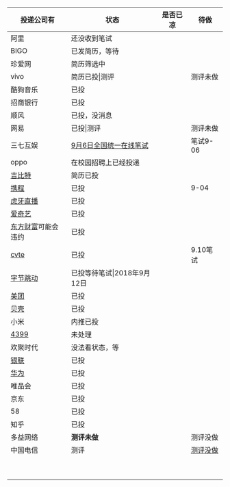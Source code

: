 | 投递公司有                                                   | 状态                                                         | 是否已凉 | 待做                                                         |
| ------------------------------------------------------------ | ------------------------------------------------------------ | -------- | ------------------------------------------------------------ |
| 阿里                                                         | 还没收到笔试                                                 |          |                                                              |
| BIGO                                                         | 已发简历，等待                                               |          |                                                              |
| 珍爱网                                                       | 简历筛选中                                                   |          |                                                              |
| vivo                                                         | 简历已投\|测评                                               |          | 测评未做                                                     |
| 酷狗音乐                                                     | 已投                                                         |          |                                                              |
| 招商银行                                                     | 已投                                                         |          |                                                              |
| 顺风                                                         | 已投，没消息                                                 |          |                                                              |
| 网易                                                         | 已投\|测评                                                   |          | 测评未做                                                     |
| 三七互娱                                                     | [9月6日全国统一在线笔试](https://zhaopin.37.com/exam/index.html) |          | 笔试9-06                                                     |
| oppo                                                         | 在校园招聘上已经投递                                         |          |                                                              |
| [吉比特](http://campus.g-bits.com/recruit)                   | 简历已投                                                     |          |                                                              |
| [携程](http://recruitment.ctrip.com/list)                    | 已投                                                         |          | 9-04                                                         |
| [虎牙直播](http://hr.huya.com/)                              | 已投                                                         |          |                                                              |
| [爱奇艺 ](http://zhaopin.iqiyi.com/job-detail-info-school.html?id=1820&isschool=1) | 已投                                                         |          |                                                              |
| [东方财富](https://eastmoney.zhiye.com/zpdetail/350197549)可能会违约 | 已投                                                         |          |                                                              |
| [cvte](https://careers.cvte.com/zone/login?next=%2Fzone%2F)  | 已投                                                         |          | 9.10笔试                                                     |
| [字节跳动](https://job.bytedance.com/job/detail/25509)       | 已投等待笔试\|2018年9月12日                                  |          |                                                              |
| [美团](https://campus.meituan.com/jobs?jobFamily=1&jobType=1&pageNo=2&utm_source=nowcoder&workCity=001009) | 已投                                                         |          |                                                              |
| [贝壳](http://campus.ke.com/zpdetail/190145551)              | 已投                                                         |          |                                                              |
| 小米                                                         | 内推已投                                                     |          |                                                              |
| [4399](https://hr.4399om.com/?r=userCenter/index)            | 未处理                                                       |          |                                                              |
| 欢聚时代                                                     | 没法看状态，等                                               |          |                                                              |
| [银联](https://join.unionpay.com/wt/unionpayhr/web/index/applyPositionN310!listApplyPosition?brandCode=1&userLoginType=1&operational=1ac475d668674320c8127facf10f87aa8c95cae86b12ca81c152dd947c3af62b7c74a66dd5ddaddbb90b674c304df9783f3e1ca9a3383120c58da4a033979d0e03c2e196687f7659c31e5402cfe7efb1314ce52ab86e994dca7166edfa667304c6277219b0af3df6951636b84b510107) | 已投                                                         |          |                                                              |
| [华为](http://career.huawei.com/reccampportal/portal4_index.html#!portal/usercenter4/recruitmentProgress/recruitmentProgress.html) | 已投                                                         |          |                                                              |
| 唯品会                                                       | 已投                                                         |          |                                                              |
| 京东                                                         | 已投                                                         |          |                                                              |
| 58                                                           | 已投                                                         |          |                                                              |
| 知乎                                                         | 已投                                                         |          |                                                              |
| 多益网络                                                     | **测评未做**                                                 |          | 测评没做                                                     |
| 中国电信                                                     | 测评                                                         |          | [测评没做](https://open.51job.com/api/exam/login/exam_login.aspx?test_token=80b9ae55-1cf4-4e8b-8a98-0bc85775ba22&exam_type=zhiding) |
|                                                              |                                                              |          |                                                              |
|                                                              |                                                              |          |                                                              |
|                                                              |                                                              |          |                                                              |
|                                                              |                                                              |          |                                                              |
|                                                              |                                                              |          |                                                              |
|                                                              |                                                              |          |                                                              |
|                                                              |                                                              |          |                                                              |
|                                                              |                                                              |          |                                                              |
|                                                              |                                                              |          |                                                              |



